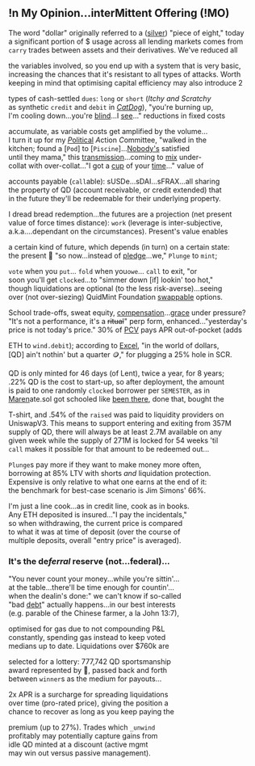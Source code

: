 
## !n My Opinion...interMittent Offering (!MO) 

The word "dollar" originally referred to a ([silver](https://www.zerohedge.com/markets/why-powerful-silver-bull-market-may-be-ahead)) "piece of eight," today  
a significant portion of $ usage across all lending markets comes from  
`carry` trades between assets and their derivatives. We've reduced all  

the variables involved, so you end up with a system that is very basic,  
increasing the chances that it's resistant to all types of attacks. Worth  
keeping in mind that optimising capital efficiency may also introduce 2  

types of cash-settled `dues`: `long` or `short` (*Itchy and Scratchy*  
as synthetic `credit` and `debit` in [*CatDog*](https://x.com/QuidMint/status/1786703126470222054)), "you're burning up,  
I'm cooling down...you're [blind](https://www.investopedia.com/terms/b/blind-entry.asp)...I [see](https://docs.google.com/document/d/1fD1_rP8GonSUHyRXENDudlzBkkTcAsN7L9IiTrxEuAY/edit)..." reductions in fixed costs  

accumulate, as variable costs  get amplified by the  volume...   
I turn it up for my [*P*olitical](https://manifoldfinance.github.io/primitives/2022/12/17/Applied-Politics-for-Crypto.html) *A*ction *C*ommittee, "walked in the  
kitchen; found a [`Pod`]  to [`Piscine`]...[Nobody's](https://x.com/QuidMint/status/1788581681693106680) satisfied   
until they mama,"  this [transmission](https://en.wikipedia.org/wiki/Intercarrier_method)...coming to [mix](https://youtu.be/ndQM3kVb06I) under-   
collat with over-collat..."I got a [cup](https://www.youtube.com/clip/UgkxD0PZbIFBnRlmN6JwqGfKBOTw_OR7j1u4) of your [time](https://www.youtube.com/clip/UgkxIOebF-ScgdWWR7Flp__iDVeG4L22y-PK)..." value of 

accounts payable (`call`able):
sUSDe...sDAI...sFRAX...all sharing  
the property of QD (account receivable, or credit extended) that  
in the future they'll be redeemable for their underlying property.  

I dread bread redemption...the futures are a projection (net present  
value of force times distance): `work` (leverage is inter-subjective,  
 a.k.a....dependant on the circumstances). Present's value enables  

a certain kind of future, which depends (in turn) on a certain state:   
the present 🎁 "so now...instead of [pledge](https://www.investopedia.com/terms/p/pldgedasset.asp)...we," `Plunge` to `mint`;  

`vote` when you `put`...
`fold` when you`owe`...
`call` to exit, "or  
 soon you'll get
 `clocked`...to "simmer down [if] lookin' too hot,"  
though liquidations are optional (to the less risk-averse)...seeing  
over (not over-siezing) QuidMint Foundation [swappable](https://twitter.com/guil_lambert/status/1772423853316219051) options.

School trade-offs, sweat equity, [compensation](https://www.tabers.com/tabersonline/view/Tabers-Dictionary/730522/all/compensation)...[grace]((https://www.youtube.com/watch?v=1O25uUy90hU)) under pressure?   
"It's not a performance, it's a ~~ritual~~" perp form, enhanced..."yesterday's  
price is not today's price." 30% of [PCV](https://gist.github.com/0xngmi/c92ce3fce377a0e72c1e90052db98bf1?permalink_comment_id=5071272#gistcomment-5071272) pays APR out-of-pocket (adds  

ETH to `wind.debit`); according to [Excel](https://docs.google.com/spreadsheets/d/1uBG8jJGNCgQArKm4FlcmNuXb1cspG6-PRcDoFaRvQws/), "in the world of  dollars,  
[QD] ain't nothin' but a quarter 🪙," for plugging a 25% hole in SCR.
 
QD is only minted for 46 days (of Lent), twice a year, for 8 years;  
.22% QD is the cost to start-up, so after deployment, the amount  
is paid to one randomly `clocked` borrower per `SEMESTER`, as in  
[Maren](https://youtube.com/clip/UgkxqTN7HrgUTmngIZrZqfEFUQaI7GM3ZuTo)ate.sol got schooled like [been there]((https://mirror.xyz/quid.eth/LZ4pS8tVAAkZVSYqJWoihs19cdMhgWESsLr9dIhvL40)), done that, bought the  

T-shirt, and .54% of the `raised` was paid to liquidity providers on  
UniswapV3. This means to support entering and exiting from 357M  
supply of QD, there will always be at least 2.7M available on any  
given week while the supply of 271M is locked for 54 weeks 'til  
`call` makes it possible for that amount to be redeemed out... 


`Plunge`s pay more if they want to make money more often,  
borrowing at 85% LTV with shorts *and* liquidation protection.  
Expensive is only relative to what one earns at the end of it:  
the benchmark for best-case scenario is Jim Simons' 66%.

I'm just a line cook...as in credit line, cook as in books.  
Any ETH deposited is insured..."I pay the incidentals,"  
so when withdrawing, the current price is compared  
to what it was at time of deposit (over the course of   
multiple deposits, overall "entry price" is averaged).   



### It's the  de*ferral* reserve (not...federal)...  
"You never count your money...while you're sittin'...  
at the table...there'll be time enough for countin'...  
when the dealin's done:" we can't know if so-called  
"bad [debt](https://x.com/QuidMint/status/1788634658931908915)" actually happens...in our best interests  
(e.g. parable of the Chinese farmer, a la John 13:7),   

optimised for gas due to not compounding P&L  
constantly, spending gas instead to keep voted  
medians up to date. Liquidations over $760k are

selected for a lottery: 777,742 QD sportsmanship  
award represented by 👕, passed back and forth  
between `winner`s as the medium for  payouts...

2x APR is a surcharge for spreading liquidations  
over time (pro-rated price), giving the position a  
chance to recover as long as you keep paying the  

premium (up to 27%). Trades which `_unwind`  
profitably may potentially capture gains from  
idle QD minted at a discount (active mgmt  
may win out versus passive management).

